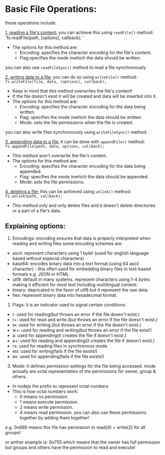 # Basic File Operations:
these operations include:

[1. reading a file's content:](./read) 
you can achieve this using `readFile()` method:
  `fs.readFile(path, [options], callback);``

* The options for this method are: 
  * Encoding: specifies the character encoding for the file's content.
  * Flag:specifies the mode inwhich the data should be written.
  
you can also use `readFileSync()` method to read a file synchronously

[2. writing data to a file:](./write)
you can do so using `writeFile()` method:
  `fs.writeFile(file, data, [options], callback);`

* Keep in mind that this method overwrites the file's content!
* If the file doesn't exist it will be created and data will be inserted into it.
* The options for this method are:
  * Encoding: specifies the character encoding for the data being written.
  * Flag: specifies the mode inwhich the data should be written.
  * Mode: sets the file permissions when the file is created.

you can also write files synchronously using `writeFileSync()` method.

[3. appending data to a file:](./append)
it can be done with `appendFile()` method: 
  `fs.appendFile(path, data, options, callback);`
  
* This method won't overwrite the file's content.
* The options for this method are:
  * Encoding: specifies the character encoding for the data being appended.
  * Flag: specifies the mode inwhich the data should be appended.
  * Mode: sets the file permissions.

[4. deleting a file:](./unlink) 
this can be achieved using `unlink()` method:
`fs.unlink(path, callback);`

* This method only and only delete files and it doesn't delete directories or a part of a file's data.

## Explaining options: 
1. Encodings: encoding ensures that data is properly interpreted when reading and writing files some encoding schemes are:
  * ascii: represent characters using 1 byte! (used for english language based without especial characters)
  * base64: encodes binary data into a text format.(using 64 ascii character) - this often used for embedding binary files in text-based formats e.g. JSON or HTML.
  * utf8: default in many systems. represent characters using 1-4 bytes making it efficient for most text including multilingual content.
  * binary: depricated in the favor of utf8 but it represent the raw data.
  * hex: represent binary data into hexadecimal format.

2. Flags: it is an indicator used to signal certain conditions.
  * r: used for reading(but throws an error if the file doesn't exist.)
  * r+: used for read and write.(but throws an error if the file doesn't exist.)
  * w: used for writing.(but throws an error if the file doesn't exist.)
  * w+: used for reading and writing(but throws an error if the file exist!)
  * a: used for appending(it creates the file if doesn't exist.)
  * a+: used for reading and appending(it creates the file if doesn't exist.)
  * rs: used for reading files in synchronous mode.
  * wx: used for writing(fails if the file exists!)
  * ax: used for appending(fails if the file exists!)

3. Mode: it defines permission settings for the file being accessed. mode actually are octal representation of the permissions for owner, group & others.
* In nodejs the prefix `0o` represent octal numbers
* This is how octal numbers work:
  * 0 means no permission.
  * 1 means execute permission.
  * 2 means write permission.
  * 4 means read permission.
you can also use these permissions together by adding them together!

e.g. 0o666 means this file has permission to read(4) + write(2) for all groups!

or anther example is: 0o755 which means that the owner has full permission but groups and others have the permission to read and execute!